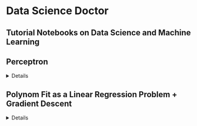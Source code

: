 # Data Science Doctor
## Tutorial Notebooks on Data Science and Machine Learning

## Perceptron
<details>
### Overview
* The [perceptron](https://en.wikipedia.org/wiki/Perceptron) is an algorithm for supervised learning of a linear binary classifiers. 
* It dates back to the late 1950s and its first implementation, in custom hardware, was one of the first artificial neural networks to be produced. 

### You Will Learn
1. What can a perceptron learn?
2. How does a perceptron work?
3. Play with an interactive simulation to understand the effect of learning rate and number of epochs
4. What does a Perceptron can **not** learn? 
</details>

## Polynom Fit as a Linear Regression Problem + Gradient Descent
<details>
### Overview
Learn how to solve a linear regression problem (polynomial fit as an example) using a gradient descent algorithm. 
The concepts you will learn are the basics introduction to **Deep Learning**.

### You Will Learn
1. How to generate a true-underlying random model
2. How to sample data from the model with noise
3. How to define a model for the observed sampled data
4. How to fit the model to the data
5. Interactively experiment with different settings (e.g. learning rate) and learn these lessons
    a. The effect of learning rate (too small too slow, too large -> overflow)
    b. The effect of number of iteration (too little->no convergance, too many->slow and redundant)
    c. Bias-variance tradeoff: if the model is too simple or too complex it hurts dev set loss
    d. The effect of noise: more samples are needed for convergance 
    e. Learning curve: the effect of increasing the number of training data (in biased regim it is not helpful).
</details>
